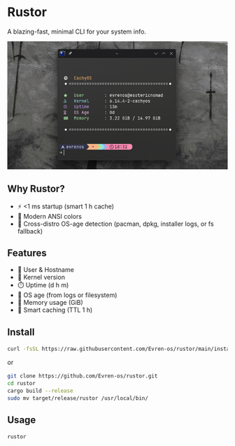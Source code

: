 # Rustor

A blazing-fast, minimal CLI for your system info.

[![Preview](./assets/preview.png)](./assets/preview.png)

## Why Rustor?
- ⚡ <1 ms startup (smart 1 h cache)
- 🌈 Modern ANSI colors
- 🤝 Cross-distro OS-age detection (pacman, dpkg, installer logs, or fs fallback)

## Features
- 👤 User & Hostname  
- 🐧 Kernel version  
- ⏱️ Uptime (d h m)  
- 📆 OS age (from logs or filesystem)  
- 💾 Memory usage (GiB)  
- 🔄 Smart caching (TTL 1 h)

## Install
```bash
curl -fsSL https://raw.githubusercontent.com/Evren-os/rustor/main/install.sh | bash
```
or
```bash
git clone https://github.com/Evren-os/rustor.git
cd rustor
cargo build --release
sudo mv target/release/rustor /usr/local/bin/
```

## Usage
```bash
rustor
```